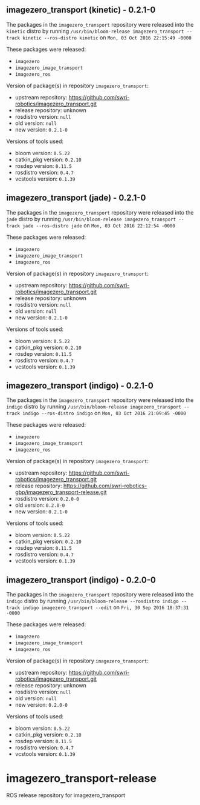 ## imagezero_transport (kinetic) - 0.2.1-0

The packages in the `imagezero_transport` repository were released into the `kinetic` distro by running `/usr/bin/bloom-release imagezero_transport --track kinetic --ros-distro kinetic` on `Mon, 03 Oct 2016 22:15:49 -0000`

These packages were released:
- `imagezero`
- `imagezero_image_transport`
- `imagezero_ros`

Version of package(s) in repository `imagezero_transport`:

- upstream repository: https://github.com/swri-robotics/imagezero_transport.git
- release repository: unknown
- rosdistro version: `null`
- old version: `null`
- new version: `0.2.1-0`

Versions of tools used:

- bloom version: `0.5.22`
- catkin_pkg version: `0.2.10`
- rosdep version: `0.11.5`
- rosdistro version: `0.4.7`
- vcstools version: `0.1.39`


## imagezero_transport (jade) - 0.2.1-0

The packages in the `imagezero_transport` repository were released into the `jade` distro by running `/usr/bin/bloom-release imagezero_transport --track jade --ros-distro jade` on `Mon, 03 Oct 2016 22:12:54 -0000`

These packages were released:
- `imagezero`
- `imagezero_image_transport`
- `imagezero_ros`

Version of package(s) in repository `imagezero_transport`:

- upstream repository: https://github.com/swri-robotics/imagezero_transport.git
- release repository: unknown
- rosdistro version: `null`
- old version: `null`
- new version: `0.2.1-0`

Versions of tools used:

- bloom version: `0.5.22`
- catkin_pkg version: `0.2.10`
- rosdep version: `0.11.5`
- rosdistro version: `0.4.7`
- vcstools version: `0.1.39`


## imagezero_transport (indigo) - 0.2.1-0

The packages in the `imagezero_transport` repository were released into the `indigo` distro by running `/usr/bin/bloom-release imagezero_transport --track indigo --ros-distro indigo` on `Mon, 03 Oct 2016 21:09:45 -0000`

These packages were released:
- `imagezero`
- `imagezero_image_transport`
- `imagezero_ros`

Version of package(s) in repository `imagezero_transport`:

- upstream repository: https://github.com/swri-robotics/imagezero_transport.git
- release repository: https://github.com/swri-robotics-gbp/imagezero_transport-release.git
- rosdistro version: `0.2.0-0`
- old version: `0.2.0-0`
- new version: `0.2.1-0`

Versions of tools used:

- bloom version: `0.5.22`
- catkin_pkg version: `0.2.10`
- rosdep version: `0.11.5`
- rosdistro version: `0.4.7`
- vcstools version: `0.1.39`


## imagezero_transport (indigo) - 0.2.0-0

The packages in the `imagezero_transport` repository were released into the `indigo` distro by running `/usr/bin/bloom-release --rosdistro indigo --track indigo imagezero_transport --edit` on `Fri, 30 Sep 2016 18:37:31 -0000`

These packages were released:
- `imagezero`
- `imagezero_image_transport`
- `imagezero_ros`

Version of package(s) in repository `imagezero_transport`:

- upstream repository: https://github.com/swri-robotics/imagezero_transport.git
- release repository: unknown
- rosdistro version: `null`
- old version: `null`
- new version: `0.2.0-0`

Versions of tools used:

- bloom version: `0.5.22`
- catkin_pkg version: `0.2.10`
- rosdep version: `0.11.5`
- rosdistro version: `0.4.7`
- vcstools version: `0.1.39`


# imagezero_transport-release
ROS release repository for imagezero_transport

